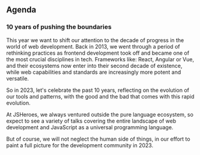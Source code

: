 ## Agenda

### 10 years of pushing the boundaries

This year we want to shift our attention to the decade of progress in the world of web development. Back in 2013, we went through a period of rethinking practices as frontend development took off and became one of the most crucial disciplines in tech. Frameworks like: React, Angular or Vue, and their ecosystems now enter into their second decade of existence, while web capabilities and standards are increasingly more potent and versatile.

So in 2023, let's celebrate the past 10 years, reflecting on the evolution of our tools and patterns, with the good and the bad that comes with this rapid evolution.

At JSHeroes, we always ventured outside the pure language ecosystem, so expect to see a variety of talks covering the entire landscape of web development and JavaScript as a universal programming language.

But of course, we will not neglect the human side of things, in our effort to paint a full picture for the development community in 2023.
